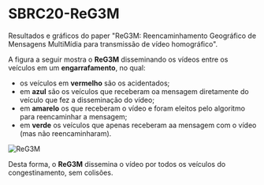 # SBRC20-ReG3M
Resultados e gráficos do paper "ReG3M: Reencaminhamento Geográfico de Mensagens MultiMídia para transmissão de vídeo homográfico".

A figura a seguir mostra o **ReG3M** disseminando os vídeos entre os veículos em um **engarrafamento**, no qual: 
* os veículos em **vermelho** são os acidentados;
* em **azul** são os veículos que receberam oa mensagem diretamente do veículo que fez a disseminação do vídeo;
* em **amarelo** os que receberam o vídeo e foram eleitos pelo algoritmo para reencaminhar a mensagem;
* em **verde** os veículos que apenas receberam aa mensagem com o vídeo (mas não reencaminharam).

![ReG3M](https://user-images.githubusercontent.com/43869367/72257904-86994600-35eb-11ea-8877-6d460b0b3f6f.gif)


Desta forma, o **ReG3M** dissemina o vídeo por todos os veículos do congestinamento, sem colisões.
